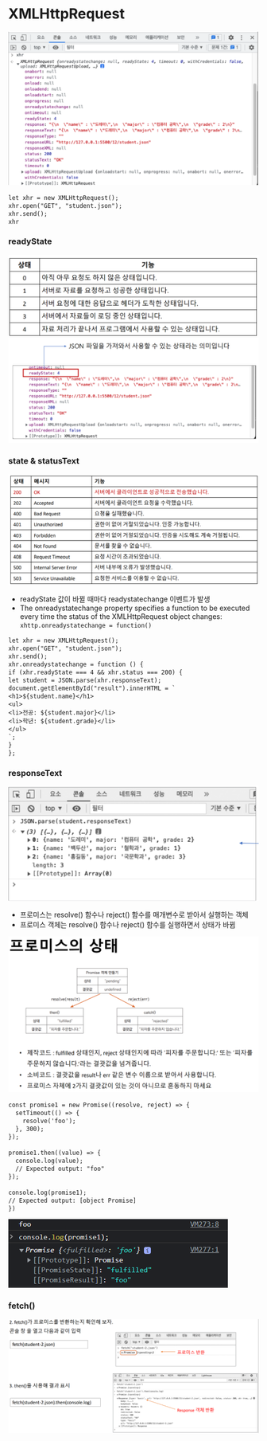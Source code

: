 # XMLHttpRequest

![](images/XMLhttpRequest.png)

```
let xhr = new XMLHttpRequest();
xhr.open("GET", "student.json");
xhr.send();
xhr
```

### readyState
![](images/readyState.png)
![](images/readyState_example.png)

### state & statusText
![](images/status-statusText.png)

- readyState 값이 바뀔 때마다 readystatechange 이벤트가 발생
- The onreadystatechange property specifies a function to be executed every time the status of the XMLHttpRequest object changes:
`xhttp.onreadystatechange = function()`

```
let xhr = new XMLHttpRequest();
xhr.open("GET", "student.json");
xhr.send();
xhr.onreadystatechange = function () {
if (xhr.readyState === 4 && xhr.status === 200) {
let student = JSON.parse(xhr.responseText);
document.getElementById("result").innerHTML = `
<h1>${student.name}</h1>
<ul>
<li>전공: ${student.major}</li>
<li>학년: ${student.grade}</li>
</ul>
`;
}
};
```

### responseText
![](images/responseText.png)


- 프로미스는 resolve() 함수나 reject() 함수를 매개변수로 받아서 실행하는 객체
- 프로미스 객체는 resolve() 함수나 reject() 함수를 실행하면서 상태가 바뀜

![](images/promise.png)

```
const promise1 = new Promise((resolve, reject) => {
  setTimeout(() => {
    resolve('foo');
  }, 300);
});

promise1.then((value) => {
  console.log(value);
  // Expected output: "foo"
});

console.log(promise1);
// Expected output: [object Promise]
})
```

![](images/promise_example.png)


### fetch()
![](images/fetch.png)












